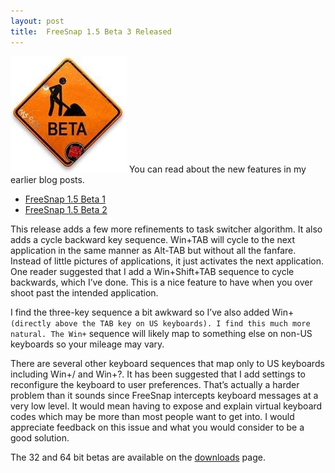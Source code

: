 ```yaml
---
layout: post
title:  FreeSnap 1.5 Beta 3 Released
---
```

![](/cdn/images/blog/FreeSnap1.5Beta_117EF/beta.jpg) You can read about the new features in my earlier blog posts.

  * [FreeSnap 1.5 Beta 1](/blog/post/2008/11/11/freesnap-1-5-beta)
  * [FreeSnap 1.5 Beta 2](/blog/post/2008/11/17/freesnap-1-5-beta-2)

This release adds a few more refinements to task switcher algorithm. It also adds a cycle backward key sequence. Win+TAB will cycle to the next application in the same manner as Alt-TAB but without all the fanfare. Instead of little pictures of applications, it just activates the next application. One reader suggested that I add a Win+Shift+TAB sequence to cycle backwards, which I’ve done. This is a nice feature to have when you over shoot past the intended application.

I find the three-key sequence a bit awkward so I’ve also added Win+` (directly above the TAB key on US keyboards). I find this much more natural. The Win+` sequence will likely map to something else on non-US keyboards so your mileage may vary.

There are several other keyboard sequences that map only to US keyboards including Win+/ and Win+?. It has been suggested that I add settings to reconfigure the keyboard to user preferences. That’s actually a harder problem than it sounds since FreeSnap intercepts keyboard messages at a very low level. It would mean having to expose and explain virtual keyboard codes which may be more than most people want to get into. I would appreciate feedback on this issue and what you would consider to be a good solution.

The 32 and 64 bit betas are available on the [downloads](/downloads) page.
